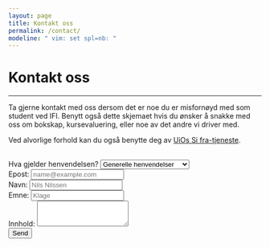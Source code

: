 ```yaml
---
layout: page
title: Kontakt oss
permalink: /contact/
modeline: " vim: set spl=nb: "
---
```


# Kontakt oss

---

Ta gjerne kontakt med oss dersom det er noe du er misfornøyd med som student ved IFI. Benytt også dette skjemaet hvis du ønsker å snakke med oss om bokskap, kursevaluering, eller noe av det andre vi driver med.

Ved alvorlige forhold kan du også benytte deg av [UiOs Si fra-tjeneste](https://www.uio.no/studier/kontakt/si-fra/).
<br><br>

<form>
  <div class="form-group">
    <label for="exampleFormControlSelect1">Hva gjelder henvendelsen?</label>
    <select class="form-control" id="exampleFormControlSelect1">
      <option value="general">Generelle henvendelser</option>
      <option value="alert">Klage/Bekymringsmelding</option>
      <option value="evaluation">Kursevaluering</option>
      <option value="lockers">Bokskap</option>
      <option value="other">Annet</option>
    </select>
  </div>
  <div class="form-group">
      <label for="exampleFormControlInput1">Epost:</label>
      <input type="email" class="form-control" id="exampleFormControlInput1" placeholder="name@example.com">
    </div>
  <div class="form-group">
      <label for="exampleFormControlInput1">Navn:</label>
      <input type="text" class="form-control" id="name" placeholder="Nils Nilssen">
  </div>
  <div class="form-group">
        <label for="exampleFormControlInput1">Emne:</label>
        <input type="text" class="form-control" id="alert" placeholder="Klage">
    </div>
  <div class="form-group">
    <label for="exampleFormControlTextarea1">Innhold:</label>
    <textarea class="form-control" id="exampleFormControlTextarea1" rows="3"></textarea>
  </div>
  <button type="submit" class="btn btn-primary">Send</button>
 </form>